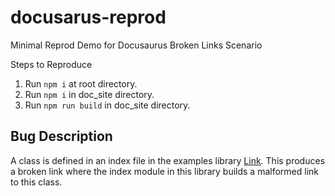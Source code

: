 # docusarus-reprod
Minimal Reprod Demo for Docusaurus Broken Links Scenario 

Steps to Reproduce 

1. Run `npm i` at root directory. 
2. Run `npm i` in doc_site directory. 
3. Run `npm run build` in doc_site directory. 


## Bug Description 

A class is defined in an index file in the examples library [Link](https://github.com/rbala19/docusarus-reprod/blob/main/libs/examples/basic/src/index.ts). 
This produces a broken link where the index module in this library builds a malformed link to this class. 
